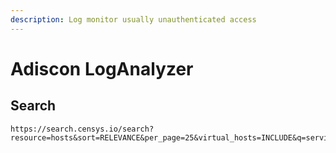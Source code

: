 ```yaml
---
description: Log monitor usually unauthenticated access
---
```


# Adiscon LogAnalyzer

## Search

```
https://search.censys.io/search?resource=hosts&sort=RELEVANCE&per_page=25&virtual_hosts=INCLUDE&q=services.http.response.html_title%3A%22Adiscon+LogAnalyzer%22
```
